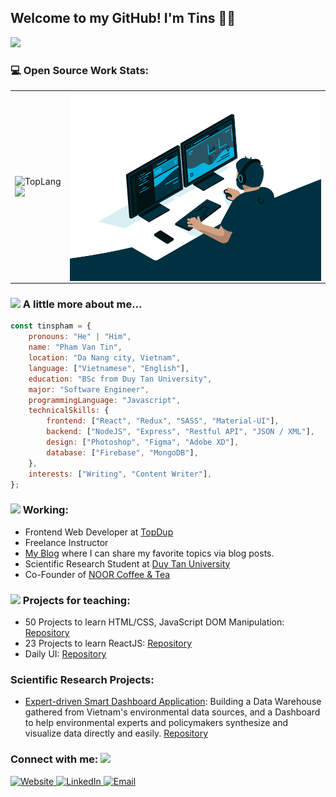 ## Welcome to my GitHub! I'm Tins 👨‍💻

<p>
	<a href="https://github.com/tinspham209">
		<img src="https://komarev.com/ghpvc/?username=tinspham209">
	</a>
</p>

### 💻 Open Source Work Stats:

<table width="100%"  border="0" cellpadding="0" cellspacing="0">
	<tr>
		<td align="left">
			<img align="left" alt="TopLang" src="https://github-readme-stats.vercel.app/api?username=tinspham209" />
			<img align='left' src="https://github-readme-stats.vercel.app/api/top-langs/?username=anuraghazra&layout=compact" />
		</td>
		<td align="left">
			<img align='right' src="https://github.com/wladimirgrf/wladimirgrf/raw/main/.github/assets/coding.gif"/>
		</td>
	</tr>
</table>

### <img src="https://emojis.slackmojis.com/emojis/images/1588315024/8823/hyperkitty.gif?1588315024" width="30px"/> A little more about me...

```js
const tinspham = {
	pronouns: "He" | "Him",
	name: "Pham Van Tin",
	location: "Da Nang city, Vietnam",
	language: ["Vietnamese", "English"],
	education: "BSc from Duy Tan University",
	major: "Software Engineer",
	programmingLanguage: "Javascript",
	technicalSkills: {
		frontend: ["React", "Redux", "SASS", "Material-UI"],
		backend: ["NodeJS", "Express", "Restful API", "JSON / XML"],
		design: ["Photoshop", "Figma", "Adobe XD"],
		database: ["Firebase", "MongoDB"],
	},
	interests: ["Writing", "Content Writer"],
};
```

### <img src="https://media.giphy.com/media/WUlplcMpOCEmTGBtBW/giphy.gif" width="30"> Working:

- Frontend Web Developer at [TopDup](https://github.com/forummlcb/topdup)
- Freelance Instructor
- <a href="http://blog.tinspham.info">My Blog</a> where I can share my favorite topics via blog posts.
- Scientific Research Student at [Duy Tan University](https://duytan.edu.vn/)
- Co-Founder of [NOOR Coffee & Tea](https://www.noordn.cf)

### <img src="https://media.giphy.com/media/VgCDAzcKvsR6OM0uWg/giphy.gif" width="40"> Projects for teaching:

- 50 Projects to learn HTML/CSS, JavaScript DOM Manipulation: [Repository](https://github.com/tinspham209/50projects50days)
- 23 Projects to learn ReactJS: [Repository](https://github.com/tinspham209/23-projects-react)
- Daily UI: [Repository](https://github.com/tinspham209/daily-ui)

### Scientific Research Projects:

- [ Expert-driven Smart Dashboard Application](http://sda-research.ml): Building a Data Warehouse gathered from Vietnam's environmental data sources, and a Dashboard to help environmental experts and policymakers synthesize and visualize data directly and easily. [Repository](https://github.com/sdateamdtu2020/SDA-v2.0)

### Connect with me: <img src="https://raw.githubusercontent.com/nguyenthanhlong11/nguyenthanhlong11/master/Assets/handshake.gif" height="30px">

<p>
	<a href="https://tinspham.info/" target="_blank">
		<img alt="Website" src="https://img.shields.io/badge/.-www.tinspham.info-ff69b4?style=flat&logo=google-chrome">
	</a>
	<a href="https://www.linkedin.com/in/phamvantins/" target="_blank">
		<img alt="LinkedIn" src="https://img.shields.io/badge/.-@phamvantins-lightgrey?style=flat&logo=linkedin">
	</a>
	<a href="mailto:tinphamvan123@gmail.com">
		<img alt="Email" src="https://img.shields.io/badge/.-tinphamvan123@gmail.com-orange?style=flat&logo=gmail">
	</a>
</p>
